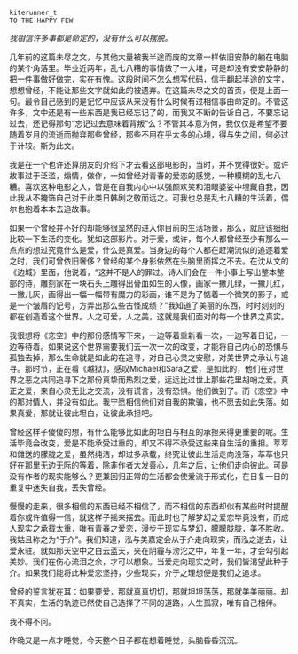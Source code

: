 
    kiterunner_t
    TO THE HAPPY FEW

*我相信许多事都是命定的，没有什么可以摆脱。*

几年前的这篇未尽之文，与其他大量被我半途而废的文章一样依旧安静的躺在电脑的某个角落里。毕业近两年，乱七八糟的事情做了一大堆，可是却没有安安静静的把一件事做好做完，实在有愧。这段时间不怎么想写代码，信手翻起半途的文字，想想曾经，不能让那些文字就如此的被遗弃。在这篇未尽之文的首页，便是上面一句。最令自己感到的是记忆中应该从来没有什么时候有过相信事由命定的。不管这许多，文中还是有一些东西是我已经忘记了的，而我又不断的告诉自己，不要忘记过去，还记得那句“忘记过去意味着背叛”么？不管其本意为何，我仅仅是希望不要随着岁月的流逝而抛弃那些曾经，那些不用在乎太多的心境，得与失之间，何必过于计较。斯为此文。

我是在一个也许还算朋友的介绍下才去看这部电影的，当时，并不觉得很好。或许故事过于泛滥，煽情，做作，一如曾经对青春的爱恋的感觉，一种模糊的乱七八糟。喜欢这种电影之人，皆是在自我内心中以强颜欢笑和泪眼婆娑中埋藏自我，因此我从不掩饰自己对于此类日韩剧之敬而远之。可我也总是乱七八糟的生活着，偶尔也抱着本本去追故事。

如果一个曾经并不好的却能够很显然的进入你目前的生活场景，那么，就应该细细比较一下生活的变化。犹如这部影片。对于爱，或许，每个人都曾经至少有那么一点点的想过究竟什么是爱，什么是真爱。当身边的每个人都在赶潮流似的追逐着爱之时，我们可曾依旧奢侈？曾经的某个身影依然在头脑里面挥之不去。在沈从文的《边城》里面，他说着，“这并不是人的罪过。诗人们会在一件小事上写出整本整部的诗，雕刻家在一块石头上雕得出骨血如生的人像，画家一撇儿绿，一撇儿红，一撇儿灰，画得出一幅一幅带有魔力的彩画，谁不是为了惦着一个微笑的影子，或是一个皱眉的记号，方弄出那么些古怪成绩？”我知道了美丽的东西，时时刻刻的都在创造着这个世界。人之可爱，人之美，这就是我们面对的每一个世界之真实。

我很想将《恋空》中的那份感情写下来，一边等着重新看一次，一边写着日记，一边等待着。如果说这个世界需要我们去一次一次的改变，才能将自己内心的恐惧与孤独去掉，那么生命就是如此的在追寻，对自己心灵之安慰，对美世界之承认与追寻。那时节，正在看《越狱》，感叹Michael和Sara之爱，是如此的，他们在对世界之恶之共同追寻下之那份真挚而热烈之爱，远远比过世上那些花里胡哨之爱。真正之爱，来自心灵无比之交流，没有谎言，没有恐惧。他们做到了。而《恋空》中的那对情人，并没有如此。我宁愿相信他们对自我的欺骗，也不愿去如此失落。如果真爱，那就让彼此坦白，让彼此承担吧。

曾经这样子傻傻的想，有什么能够比如此的坦白与相互的承担来得更重要的呢。生活毕竟会改变，爱是不能承受过重的，却又不得不承受这些来自生活的重担。萃萃和傩送的朦胧之爱，虽然纯洁，却过多承载，终究让彼此生活走向没落，萃萃也只好在那里无边无际的等着，除非作者大发善心，几年之后，让他们走向彼此。可是没有作者的现实能够么？更兼回归正常的生活都会使爱流于形式化，在日复一日的重复中迷失自我，丢失曾经。

慢慢的走来，很多相信的东西已经不相信了，而不相信的东西却似有某些时时提醒着你或许值得一信，就这样子摇来摆去。而此时也了解梦幻之爱恋毕竟没有，而成人现实之承载太重，唯有青春之爱恋，漫步于现实与梦幻，朦朦胧胧，美不胜收。我姑且称之为“于介”。我们知道，泓与美嘉定会从于介走向现实，而泓之逝去，让爱永驻。就如那天空中之白云蓝天，夹在阴霾与滂沱之中，年复一年，才会勾引起美妙。我们在伤心流泪之余，才可以想象。当爱走向现实之时，我们皆渴望此种于介。如果我们能将此种爱恋坚持，少些现实，介于之理想便是我们之追求。

曾经的誓言犹在耳：如果要爱，那就真真切切，那就坦坦荡荡，那就美美丽丽。却不真实，生活的轨迹已然使自己选择了不同的道路，人生孤寂，唯有自己相伴。

我不得不问。

昨晚又是一点才睡觉，今天整个日子都在想着睡觉，头脑昏昏沉沉。

